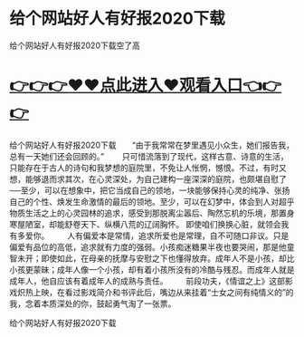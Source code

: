 # 给个网站好人有好报2020下载
给个网站好人有好报2020下载空了高

# <a href="https://github.com/clnnews/qxgge/issues/2">👉👉👉♥♥点此进入♥观看入口👈👉👉</a>

给个网站好人有好报2020下载　　“由于我常常在梦里遇见小众生，她们报告我，总有一天她们还会回顾的。”
　　只可惜流落到了现代，这样古意、诗意的生活，只能存在于古人的诗句和我梦想的庭院里，不免让人怅惘，憾恨。不过，有时又想，能够退而求其次，在心灵深处，为自己建构一座深深的庭院，也颇堪自慰了──至少，可以在想象中，把它当成自己的领地，一块能够保持心灵的纯净、张扬自己的个性、焕发生命激情的最后的领地。至少，可以在幻梦中，体会到人对超乎物质生活之上的心灵园林的追求，感受到那脱离尘嚣后、陶然忘机的乐境，那置身寒屋陋室，却能舒卷天下、纵横八荒的辽阔胸怀。
即使咱们换换心脏，就领会我有多爱你。
　　人有偏爱本是常情，追求所爱也是常理，自不可随口非议。只是偏爱有品位的高低，追求就有力度的强弱。小孩痴迷糖果半夜也要哭闹，那是他童智未开；即使如此，在母亲的抚摩与安慰之下也懂得放弃。成年人不是小孩，却比小孩更蒙昧；成年人像一个小孩，却有着小孩所没有的冷酷与残忍。而成年人就是成年人，他自应该有着成年人的成熟与责任。
　　前段功夫，《情谊之上》这部影戏炽热上映，在看过影戏简介和书评此后，嘴边从来挂着“士女之间有纯情义的”的我，念着本质深处的你，鼓起勇气淘了一张票。

给个网站好人有好报2020下载
